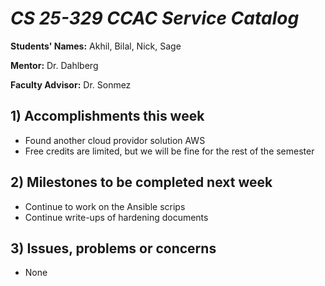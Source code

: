 # *CS 25-329 CCAC Service Catalog*

**Students' Names:** Akhil, Bilal, Nick, Sage

**Mentor:** Dr. Dahlberg

**Faculty Advisor:** Dr. Sonmez

## 1) Accomplishments this week ##
   - Found another cloud providor solution AWS
   - Free credits are limited, but we will be fine for the rest of the semester

## 2) Milestones to be completed next week ##
   - Continue to work on the Ansible scrips
   - Continue write-ups of hardening documents

## 3) Issues, problems or concerns ##
   - None
